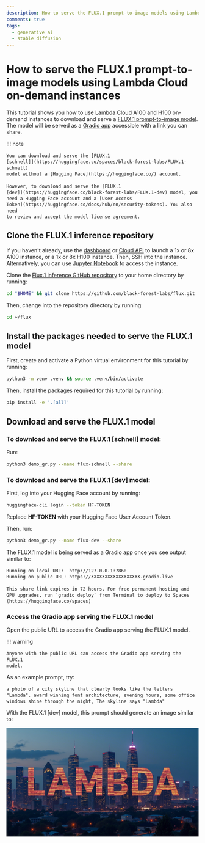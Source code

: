 ```yaml
---
description: How to serve the FLUX.1 prompt-to-image models using Lambda Cloud on-demand instances
comments: true
tags:
  - generative ai
  - stable diffusion
---
```


# How to serve the FLUX.1 prompt-to-image models using Lambda Cloud on-demand instances

This tutorial shows you how to use [Lambda
Cloud](https://lambdalabs.com/service/gpu-cloud) A100 and H100 on-demand
instances to download and serve a [FLUX.1 prompt-to-image
model](https://blackforestlabs.ai/). The model will be served as a [Gradio
app](https://www.gradio.app/) accessible with a link you can share.

!!! note

    You can download and serve the [FLUX.1
    [schnell]](https://huggingface.co/spaces/black-forest-labs/FLUX.1-schnell)
    model without a [Hugging Face](https://huggingface.co/) account.

    However, to download and serve the [FLUX.1
    [dev]](https://huggingface.co/black-forest-labs/FLUX.1-dev) model, you
    need a Hugging Face account and a [User Access
    Token](https://huggingface.co/docs/hub/en/security-tokens). You also need
    to review and accept the model license agreement.

## Clone the FLUX.1 inference repository

If you haven't already, use the
[dashboard](https://cloud.lambdalabs.com/instances) or [Cloud
API](https://docs.lambdalabs.com/on-demand-cloud/cloud-api) to launch a 1x or
8x A100 instance, or a 1x or 8x H100 instance. Then, SSH into the instance.
Alternatively, you can use [Jupyter
Notebook](https://docs.lambdalabs.com/on-demand-cloud/getting-started#how-do-i-open-jupyter-notebook-on-my-instance)
to access the instance.

Clone the [Flux.1 inference GitHub
repository](https://github.com/black-forest-labs/flux) to your home directory
by running:

```bash
cd "$HOME" && git clone https://github.com/black-forest-labs/flux.git
```

Then, change into the repository directory by running:

```bash
cd ~/flux
```

## Install the packages needed to serve the FLUX.1 model

First, create and activate a Python virtual environment for this tutorial by
running:

```bash
python3 -m venv .venv && source .venv/bin/activate
```

Then, install the packages required for this tutorial by running:

```bash
pip install -e '.[all]'
```

## Download and serve the FLUX.1 model

### To download and serve the FLUX.1 [schnell] model:

Run:

```bash
python3 demo_gr.py --name flux-schnell --share
```

### To download and serve the FLUX.1 [dev] model:

First, log into your Hugging Face account by running:

```bash
huggingface-cli login --token HF-TOKEN
```

Replace **HF-TOKEN** with your Hugging Face User Account Token.

Then, run:

```bash
python3 demo_gr.py --name flux-dev --share
```

The FLUX.1 model is being served as a Gradio app once you see output similar
to:

```
Running on local URL:  http://127.0.0.1:7860
Running on public URL: https://XXXXXXXXXXXXXXXXXX.gradio.live

This share link expires in 72 hours. For free permanent hosting and GPU upgrades, run `gradio deploy` from Terminal to deploy to Spaces (https://huggingface.co/spaces)
```


### Access the Gradio app serving the FLUX.1 model

Open the public URL to access the Gradio app serving the FLUX.1 model.

!!! warning

    Anyone with the public URL can access the Gradio app serving the FLUX.1
    model.

As an example prompt, try:

```
a photo of a city skyline that clearly looks like the letters "Lambda". award winning font architecture, evening hours, some office windows shine through the night, The skyline says "Lambda"
```

With the FLUX.1 [dev] model, this prompt should generate an image similar to:

![a photo of a city skyline that clearly looks like the letters "Lambda". award winning font architecture, evening hours, some office windows shine through the night, The skyline says "Lambda"](../assets/img/flux-lambda-skyline.jpg)
